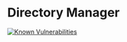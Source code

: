 # Directory Manager

[![Known Vulnerabilities](https://snyk.io/test/github/tbonham/DirectoryManager/badge.svg?targetFile=src/DirectoryManager/DirectoryManager.csproj)](https://snyk.io/test/github/tbonham/DirectoryManager?targetFile=src/DirectoryManager/DirectoryManager.csproj)
